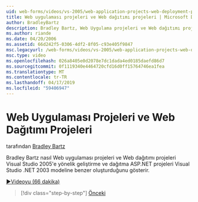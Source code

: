 ```yaml
---
uid: web-forms/videos/vs-2005/web-application-projects-web-deployment-projects
title: Web uygulaması projeleri ve Web dağıtımı projeleri | Microsoft Docs
author: BradleyBartz
description: Bradley Bartz, Web Uygulama projeleri ve Web dağıtımı projeleri Visual Studio 2005'e yönelik geliştirme ve dağıtma ASP.NET projeleri simila nasıl oluşturduğunu gösterir...
ms.author: riande
ms.date: 04/20/2006
ms.assetid: 66d242f5-0306-4df2-8f05-c93e405f9847
msc.legacyurl: /web-forms/videos/vs-2005/web-application-projects-web-deployment-projects
msc.type: video
ms.openlocfilehash: 026a8405e0d2078e7dc1dada4ed0185daefd86d7
ms.sourcegitcommit: 0f1119340e4464720cfd16d0ff15764746ea1fea
ms.translationtype: MT
ms.contentlocale: tr-TR
ms.lasthandoff: 04/17/2019
ms.locfileid: "59406947"
---
```

# <a name="web-application-projects--web-deployment-projects"></a>Web Uygulaması Projeleri ve Web Dağıtımı Projeleri

tarafından [Bradley Bartz](https://github.com/BradleyBartz)

Bradley Bartz nasıl Web uygulaması projeleri ve Web dağıtımı projeleri Visual Studio 2005'e yönelik geliştirme ve dağıtma ASP.NET projeleri Visual Studio .NET 2003 modeline benzer oluşturduğunu gösterir.

[&#9654;Videoyu (66 dakika)](https://channel9.msdn.com/Blogs/ASP-NET-Site-Videos/web-application-projects-web-deployment-projects)

> [!div class="step-by-step"]
> [Önceki](web-deployment-projects.md)
